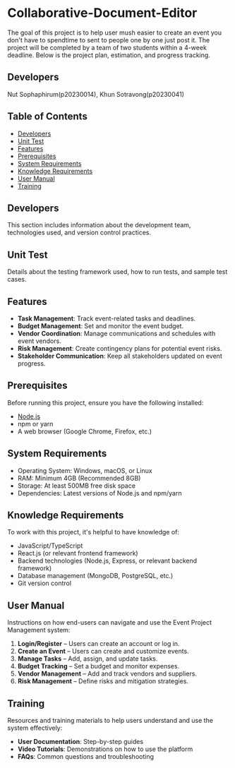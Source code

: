 # Collaborative-Document-Editor
The goal of this project is to help user mush easier to create an event you don't have to spendtime to sent to people one by one just post it. The project will be completed by a team of two students within a 4-week deadline. Below is the project plan, estimation, and progress tracking.

  ## Developers
Nut Sophaphirum(p20230014), Khun Sotravong(p20230041)

  ## Table of Contents
- [Developers](#developers)
- [Unit Test](#unit-test)
- [Features](#features)
- [Prerequisites](#prerequisites)
- [System Requirements](#system-requirements)
- [Knowledge Requirements](#knowledge-requirements)
- [User Manual](#user-manual)
- [Training](#training)

## Developers

This section includes information about the development team, technologies used, and version control practices.

## Unit Test

Details about the testing framework used, how to run tests, and sample test cases.

## Features

- **Task Management**: Track event-related tasks and deadlines.
- **Budget Management**: Set and monitor the event budget.
- **Vendor Coordination**: Manage communications and schedules with event vendors.
- **Risk Management**: Create contingency plans for potential event risks.
- **Stakeholder Communication**: Keep all stakeholders updated on event progress.

## Prerequisites

Before running this project, ensure you have the following installed:
- [Node.js](https://nodejs.org/)
- npm or yarn
- A web browser (Google Chrome, Firefox, etc.)

## System Requirements

- Operating System: Windows, macOS, or Linux
- RAM: Minimum 4GB (Recommended 8GB)
- Storage: At least 500MB free disk space
- Dependencies: Latest versions of Node.js and npm/yarn

## Knowledge Requirements

To work with this project, it's helpful to have knowledge of:
- JavaScript/TypeScript
- React.js (or relevant frontend framework)
- Backend technologies (Node.js, Express, or relevant backend framework)
- Database management (MongoDB, PostgreSQL, etc.)
- Git version control

## User Manual

Instructions on how end-users can navigate and use the Event Project Management system:
1. **Login/Register** – Users can create an account or log in.
2. **Create an Event** – Users can create and customize events.
3. **Manage Tasks** – Add, assign, and update tasks.
4. **Budget Tracking** – Set a budget and monitor expenses.
5. **Vendor Management** – Add and track vendors and suppliers.
6. **Risk Management** – Define risks and mitigation strategies.

## Training

Resources and training materials to help users understand and use the system effectively:
- **User Documentation**: Step-by-step guides
- **Video Tutorials**: Demonstrations on how to use the platform
- **FAQs**: Common questions and troubleshooting